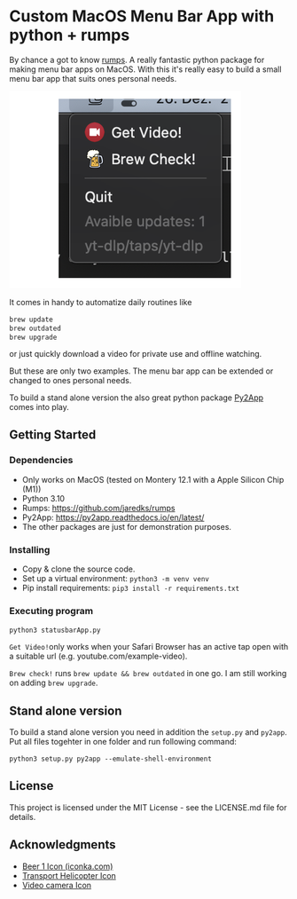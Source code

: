 # Custom MacOS Menu Bar App with python + rumps

By chance a got to know [rumps](https://github.com/jaredks/rumps). A really fantastic python package for making menu bar apps on MacOS. With this it's really easy to build a small menu bar app that suits ones personal needs.

<img src="./img/2.png">

It comes in handy to automatize daily routines like 
```
brew update
brew outdated
brew upgrade
```
or just quickly download a video for private use and offline watching.

But these are only two examples. The menu bar app can be extended or changed to ones personal needs.

To build a stand alone version the also great python package [Py2App](https://py2app.readthedocs.io/en/latest/) comes into play.

## Getting Started

### Dependencies

* Only works on MacOS (tested on Montery 12.1 with a Apple Silicon Chip (M1))
* Python 3.10
* Rumps: https://github.com/jaredks/rumps
* Py2App: https://py2app.readthedocs.io/en/latest/
* The other packages are just for demonstration purposes.

### Installing

* Copy & clone the source code.
* Set up a virtual environment: ```python3 -m venv venv```
* Pip install requirements: ```pip3 install -r requirements.txt```


### Executing program
```
python3 statusbarApp.py
```

```Get Video!```only works when your Safari Browser has an active tap open with a suitable url (e.g. youtube.com/example-video).

```Brew check!``` runs ```brew update && brew outdated``` in one go. I am still working on adding ```brew upgrade```. 

## Stand alone version

To build a stand alone version you need in addition the ```setup.py``` and ```py2app```. 
Put all files togehter in one folder and run following command:
```
python3 setup.py py2app --emulate-shell-environment
```

## License

This project is licensed under the MIT License - see the LICENSE.md file for details.


## Acknowledgments

* [Beer 1 Icon (iconka.com)](https://iconarchive.com/icons/iconka/lucky-leprechaun/license.txt)
* [Transport Helicopter Icon](https://icons8.com/)
* [Video camera Icon](https://iconarchive.com/show/circle-icons-by-martz90/video-camera-icon.html)

